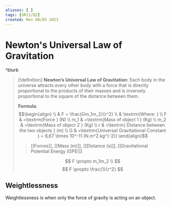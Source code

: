 ```yaml
---
aliases: [ ]
tags: [GR11/Q2]
created: Mon 08/05 2023
---
```

# Newton's Universal Law of Gravitation
 ^blurb

> [!definition]
> **Newton’s Universal Law of Gravitation**: Each body in the universe attracts every other body with a force that is directly proportional to the products of their masses and is inversely proportional to the square of the distance between them.
> 
> **Formula**:
> $$\begin{align}
> \\ & F = \frac{Gm_1m_2}{r^2}
> \\ & \textrm{Where: }
> \\ F & =\textrm{Force } (N)
> \\ m_1 & =\textrm{Mass of object 1 } (Kg)
> \\ m_2 & =\textrm{Mass of object 2 } (Kg)
> \\ r & =\textrm{ Distance between the two objects } (m)
> \\ G & =\textrm{Universal Gravitational Constant } = 6,67 \times 10^-11 (N.m^2.kg^{-2})
> \end{align}$$
> > [[Forces]], [[Mass (m)]], [[Distance (s)]], [[Gravitational Potential Energy (GPE)]]
> 
> $$
> F \propto m_1m_2 \\
> $$
> $$
> F \propto \frac{1}{r^2}
> $$


## Weightlessness
Weightlessness is when only the force of gravity is acting on an object. 